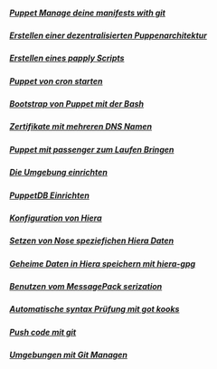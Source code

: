 ##### [Puppet Manage deine manifests with git](../puppet-manage-manigests-git)
##### [Erstellen einer dezentralisierten Puppenarchitektur](../puppet-dezentralisierte-env)
##### [Erstellen eines papply Scripts](../puppet-papply-script)
##### [Puppet von cron starten](../puppet-cron-start)
##### [Bootstrap von Puppet mit der Bash](../puppet-bash-bootstraping)
##### [Zertifikate mit mehreren DNS Namen](../puppet-zert-multi-dns-names)
##### [Puppet mit passenger zum Laufen Bringen](../puppet-passenger)
##### [Die Umgebung einrichten](../puppet-umgebung)
##### [PuppetDB Einrichten](../pupet-puppetdb-konfiguration)
##### [Konfiguration von Hiera](../puppet-hiera-basics)
##### [Setzen von Nose speziefichen Hiera Daten](../puppet-hiera-node-specific)
##### [Geheime Daten in Hiera speichern mit hiera-gpg](../puppet-hiera-sec-data-hiera-gpg)
##### [Benutzen vom MessagePack serization](../puppet-messagepack)
##### [Automatische syntax Prüfung mit got kooks](../puppet-auto-syntax-check-git-hook)
##### [Push code mit git](../puppet-git-push)
##### [Umgebungen mit Git Managen](../puppet-mgmnt-env-git)
